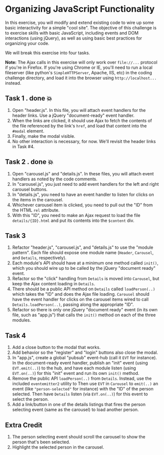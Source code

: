 # Organizing JavaScript Functionality

In this exercise, you will modify and extend existing code to wire up some basic interactivity for a simple "cool site". The objective of this challenge is to exercise skills with basic JavaScript, including events and DOM interactions (using jQuery), as well as using basic best practices for organizing your code.

We will break this exercise into four tasks.

**Note:** The Ajax calls in this exercise will only work over `file://...` protocol if you're in Firefox. If you're using Chrome or IE, you'll need to run a local fileserver (like python's `SimpleHTTPServer`, Apache, IIS, etc) in the coding challenge directory, and load it into the browser using `http://localhost...` instead.

## Task 1 .   done :boom:

1. Open "header.js". In this file, you will attach event handlers for the header links. Use a jQuery "document-ready" event handler.
2. When the links are clicked, it should use Ajax to fetch the contents of the file referenced by the link's `href`, and load that content into the `#modal` element.
3. Finally, make the modal visible.
4. No other interaction is necessary, for now. We'll revisit the header links in Task #4.

## Task 2 .   done :boom:

1. Open "carousel.js" and "details.js". In these files, you will attach event handlers as noted by the code comments.
2. In "carousel.js", you just need to add event handlers for the left and right carousel buttons.
3. In "details.js", you need to have an event handler to listen for clicks on the items in the carousel.
4. Whichever carousel item is clicked, you need to pull out the "ID" from the HTML `rel` attribute.
5. With this "ID", you need to make an Ajax request to load the file `details/{ID}.html` and put its contents into the `$content` div.

## Task 3

1. Refactor "header.js", "carousel.js", and "details.js" to use the "module pattern". Each file should expose one module name (`Header`, `Carousel`, and `Details`, respectively).
2. Each module's API should have at a minimum one method called `init()`, which you should wire up to be called by the jQuery "document ready" event.
3. Refactor so the "click" handling from `Details` is moved into `Carousel`, but keep the Ajax content loading in `Details`.
4. There should be a public API method on `Details` called `loadPerson(..)` which takes the "ID" and does the Ajax file loading. `Carousel` should have the event handler for clicks on the carousel items wired to call `Details.loadPerson(..)`, passing along the appropriate "ID".
5. Refactor so there is only one jQuery "document ready" event (in its own file, such as "app.js") that calls the `init()` method on each of the three modules.

## Task 4

1. Add a close button to the modal that works.
2. Add behavior so the "register" and "login" buttons also close the modal.
3. In "app.js", create a global "pubsub" event-hub (call it `EVT` for instance). In the document-ready event handler, publish an "init" event (using `EVT.emit(..)`) to the hub, and have each module listen (using `EVT.on(..)`) for this "init" event and run its own `init()` method.
4. Remove the public API `loadPerson(..)` from `Details`. Instead, use the included `eventemitter2` utility to  Then use `EVT` in `Carousel` to `emit(..)` an event (like `"person-selected"` for instance) with the "ID" of the person selected. Then have `Details` listen (via `EVT.on(..)`) for this event to select the person.
5. Add a link/button in one of the details listings that fires the person selecting event (same as the carousel) to load another person.

## Extra Credit

1. The person selecting event should scroll the carousel to show the person that's been selected.
2. Highlight the selected person in the carousel.
